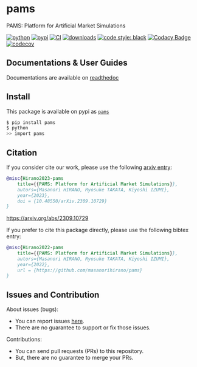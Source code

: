 # pams
PAMS: Platform for Artificial Market Simulations

[![python](https://img.shields.io/pypi/pyversions/pams.svg)](https://pypi.org/project/pams)
[![pypi](https://img.shields.io/pypi/v/pams.svg)](https://pypi.org/project/pams)
[![CI](https://github.com/masanorihirano/pams/actions/workflows/ci-python.yml/badge.svg)](https://github.com/masanorihirano/pams/actions/workflows/ci-python.yml)
[![downloads](https://img.shields.io/pypi/dm/pams)](https://pypi.org/project/pams)
[![code style: black](https://img.shields.io/badge/code%20style-black-000000.svg)](https://github.com/psf/black)
[![Codacy Badge](https://app.codacy.com/project/badge/Grade/18ed1eecc4f34a99bb6fd9a7160f78ca)](https://www.codacy.com/gh/masanorihirano/pams/dashboard?utm_source=github.com&amp;utm_medium=referral&amp;utm_content=masanorihirano/pams&amp;utm_campaign=Badge_Grade)
[![codecov](https://codecov.io/gh/masanorihirano/pams/branch/main/graph/badge.svg?token=tFccElw7Wd)](https://codecov.io/gh/masanorihirano/pams)

## Documentations & User Guides

Documentations are available on [readthedoc](https://pams.hirano.dev/)

## Install
This package is available on pypi as [`pams`](https://pypi.org/project/pams/)
```bash
$ pip install pams
$ python
>> import pams
```

## Citation
If you consider cite our work, please use the following [arxiv entry](https://arxiv.org/abs/2309.10729):
```bibtex
@misc{Hirano2023-pams
    title={{PAMS: Platform for Artificial Market Simulations}},
    autors={Masanori HIRANO, Ryosuke TAKATA, Kiyoshi IZUMI},
    year={2023},
    doi = {10.48550/arXiv.2309.10729}
}
```
https://arxiv.org/abs/2309.10729

If you prefer to cite this package directly, please use the following bibtex entry:
```bibtex
@misc{Hirano2022-pams
    title={{PAMS: Platform for Artificial Market Simulations}},
    autors={Masanori HIRANO, Ryosuke TAKATA, Kiyoshi IZUMI},
    year={2022},
    url = {https://github.com/masanorihirano/pams}
}
```

## Issues and Contribution
About issues (bugs):
-   You can report issues [here](https://github.com/masanorihirano/pams/issues).
-   There are no guarantee to support or fix those issues.

Contributions:
-   You can send pull requests (PRs) to this repository.
-   But, there are no guarantee to merge your PRs.

